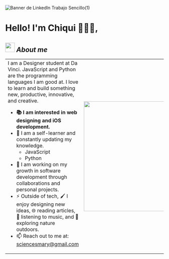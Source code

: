 ![Banner de LinkedIn Trabajo Sencillo(1)](https://github.com/chiquiQQ/chiquiQQ/assets/114885139/9deedde5-9001-4b37-830a-f20932c92adc)

# Hello! I'm Chiqui 👩🏻‍💻,

## <img src="https://media.giphy.com/media/ObNTw8Uzwy6KQ/giphy.gif" width="30px">&nbsp;***About me***

<table>
  <tr>
    <td>
      I am a Designer student at Da Vinci. JavaScript and Python are the programming languages I am good at. I love to learn and build something new, productive, innovative, and creative.
      <ul>
        <li><b>📚 I am interested in web designing and iOS development.</b></li>
        <li>🌱 I am a self-learner and constantly updating my knowledge.
          <ul>
            <li>JavaScript</li>
            <li>Python</li>
          </ul>
        </li>
        <li>🧮 I am working on my growth in software development through collaborations and personal projects.</li>
        <li>⚡️ Outside of tech, 🖌️ I enjoy designing new ideas, 🌐 reading articles, 🎵 listening to music, and 🌴 exploring nature outdoors.</li>
        <li>📫 Reach out to me at: <a href="mailto:sciencesmary@gmail.com">sciencesmary@gmail.com</a></li>
      </ul>
    </td>
    <td>
      <img src="https://media.giphy.com/media/ZDTbix65Me1YDNLDF3/giphy.gif" width="350px">
    </td>
    </td>
  </tr>
</table>


